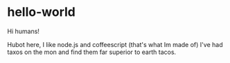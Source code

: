 hello-world
=============

Hi humans!

Hubot here, I like node.js and coffeescript (that's what Im made of)
I've had taxos on the mon and find them far superior to earth tacos.
